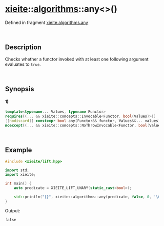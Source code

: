 # [xieite](../../xieite.md)\:\:[algorithms](../../algorithms.md)\:\:any\<\>\(\)
Defined in fragment [xieite:algorithms.any](../../../src/algorithms/any.cpp)

&nbsp;

## Description
Checks whether a functor invoked with at least one following argument evaluates to `true`.

&nbsp;

## Synopsis
#### 1)
```cpp
template<typename... Values, typename Functor>
requires((... && xieite::concepts::Invocable<Functor, bool(Values)>))
[[nodiscard]] constexpr bool any(Functor&& functor, Values&&... values)
noexcept((... && xieite::concepts::NoThrowInvocable<Functor, bool(Values)>));
```

&nbsp;

## Example
```cpp
#include <xieite/lift.hpp>

import std;
import xieite;

int main() {
    auto predicate = XIEITE_LIFT_UNARY(static_cast<bool>);

    std::println("{}", xieite::algorithms::any(predicate, false, 0, '\0'));
}
```
Output:
```
false
```
